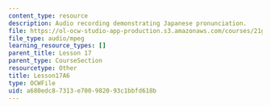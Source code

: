 ```yaml
---
content_type: resource
description: Audio recording demonstrating Japanese pronunciation.
file: https://ol-ocw-studio-app-production.s3.amazonaws.com/courses/21g-504-japanese-iv-spring-2009/a680edc87313e700982093c1bbfd618b_Lesson17A6.mp3
file_type: audio/mpeg
learning_resource_types: []
parent_title: Lesson 17
parent_type: CourseSection
resourcetype: Other
title: Lesson17A6
type: OCWFile
uid: a680edc8-7313-e700-9820-93c1bbfd618b
---
```


